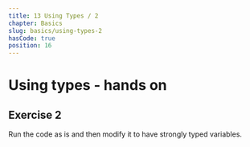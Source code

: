 ```yaml
---
title: 13 Using Types / 2
chapter: Basics
slug: basics/using-types-2
hasCode: true
position: 16
---
```


# Using types - hands on

## Exercise 2

Run the code as is and then modify it to have strongly typed variables.
